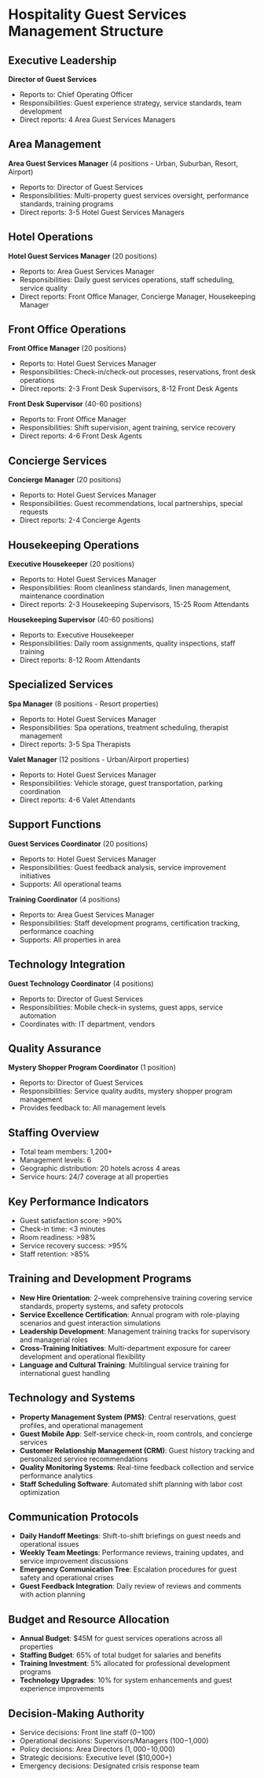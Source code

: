 # Hospitality Guest Services Management Structure

## Executive Leadership
**Director of Guest Services**
- Reports to: Chief Operating Officer
- Responsibilities: Guest experience strategy, service standards, team development
- Direct reports: 4 Area Guest Services Managers

## Area Management
**Area Guest Services Manager** (4 positions - Urban, Suburban, Resort, Airport)
- Reports to: Director of Guest Services
- Responsibilities: Multi-property guest services oversight, performance standards, training programs
- Direct reports: 3-5 Hotel Guest Services Managers

## Hotel Operations
**Hotel Guest Services Manager** (20 positions)
- Reports to: Area Guest Services Manager
- Responsibilities: Daily guest services operations, staff scheduling, service quality
- Direct reports: Front Office Manager, Concierge Manager, Housekeeping Manager

## Front Office Operations
**Front Office Manager** (20 positions)
- Reports to: Hotel Guest Services Manager
- Responsibilities: Check-in/check-out processes, reservations, front desk operations
- Direct reports: 2-3 Front Desk Supervisors, 8-12 Front Desk Agents

**Front Desk Supervisor** (40-60 positions)
- Reports to: Front Office Manager
- Responsibilities: Shift supervision, agent training, service recovery
- Direct reports: 4-6 Front Desk Agents

## Concierge Services
**Concierge Manager** (20 positions)
- Reports to: Hotel Guest Services Manager
- Responsibilities: Guest recommendations, local partnerships, special requests
- Direct reports: 2-4 Concierge Agents

## Housekeeping Operations
**Executive Housekeeper** (20 positions)
- Reports to: Hotel Guest Services Manager
- Responsibilities: Room cleanliness standards, linen management, maintenance coordination
- Direct reports: 2-3 Housekeeping Supervisors, 15-25 Room Attendants

**Housekeeping Supervisor** (40-60 positions)
- Reports to: Executive Housekeeper
- Responsibilities: Daily room assignments, quality inspections, staff training
- Direct reports: 8-12 Room Attendants

## Specialized Services
**Spa Manager** (8 positions - Resort properties)
- Reports to: Hotel Guest Services Manager
- Responsibilities: Spa operations, treatment scheduling, therapist management
- Direct reports: 3-5 Spa Therapists

**Valet Manager** (12 positions - Urban/Airport properties)
- Reports to: Hotel Guest Services Manager
- Responsibilities: Vehicle storage, guest transportation, parking coordination
- Direct reports: 4-6 Valet Attendants

## Support Functions
**Guest Services Coordinator** (20 positions)
- Reports to: Hotel Guest Services Manager
- Responsibilities: Guest feedback analysis, service improvement initiatives
- Supports: All operational teams

**Training Coordinator** (4 positions)
- Reports to: Area Guest Services Manager
- Responsibilities: Staff development programs, certification tracking, performance coaching
- Supports: All properties in area

## Technology Integration
**Guest Technology Coordinator** (4 positions)
- Reports to: Director of Guest Services
- Responsibilities: Mobile check-in systems, guest apps, service automation
- Coordinates with: IT department, vendors

## Quality Assurance
**Mystery Shopper Program Coordinator** (1 position)
- Reports to: Director of Guest Services
- Responsibilities: Service quality audits, mystery shopper program management
- Provides feedback to: All management levels

## Staffing Overview
- Total team members: 1,200+
- Management levels: 6
- Geographic distribution: 20 hotels across 4 areas
- Service hours: 24/7 coverage at all properties

## Key Performance Indicators
- Guest satisfaction score: >90%
- Check-in time: <3 minutes
- Room readiness: >98%
- Service recovery success: >95%
- Staff retention: >85%

## Training and Development Programs
- **New Hire Orientation**: 2-week comprehensive training covering service standards, property systems, and safety protocols
- **Service Excellence Certification**: Annual program with role-playing scenarios and guest interaction simulations
- **Leadership Development**: Management training tracks for supervisory and managerial roles
- **Cross-Training Initiatives**: Multi-department exposure for career development and operational flexibility
- **Language and Cultural Training**: Multilingual service training for international guest handling

## Technology and Systems
- **Property Management System (PMS)**: Central reservations, guest profiles, and operational management
- **Guest Mobile App**: Self-service check-in, room controls, and concierge services
- **Customer Relationship Management (CRM)**: Guest history tracking and personalized service recommendations
- **Quality Monitoring Systems**: Real-time feedback collection and service performance analytics
- **Staff Scheduling Software**: Automated shift planning with labor cost optimization

## Communication Protocols
- **Daily Handoff Meetings**: Shift-to-shift briefings on guest needs and operational issues
- **Weekly Team Meetings**: Performance reviews, training updates, and service improvement discussions
- **Emergency Communication Tree**: Escalation procedures for guest safety and operational crises
- **Guest Feedback Integration**: Daily review of reviews and comments with action planning

## Budget and Resource Allocation
- **Annual Budget**: $45M for guest services operations across all properties
- **Staffing Budget**: 65% of total budget for salaries and benefits
- **Training Investment**: 5% allocated for professional development programs
- **Technology Upgrades**: 10% for system enhancements and guest experience improvements

## Decision-Making Authority
- Service decisions: Front line staff ($0-$100)
- Operational decisions: Supervisors/Managers ($100-$1,000)
- Policy decisions: Area Directors ($1,000-$10,000)
- Strategic decisions: Executive level ($10,000+)
- Emergency decisions: Designated crisis response team